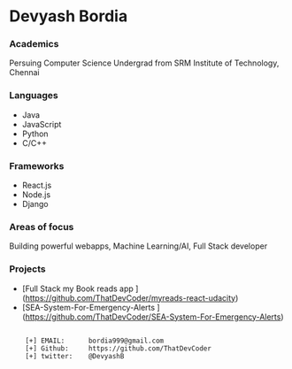 # Devyash Bordia

### Academics
Persuing Computer Science Undergrad from SRM Institute of Technology, Chennai

### Languages
* Java
* JavaScript
* Python
* C/C++

### Frameworks
* React.js
* Node.js
* Django

### Areas of focus
Building powerful webapps, Machine Learning/AI, Full Stack developer


### Projects
- [Full Stack my Book reads app ] (https://github.com/ThatDevCoder/myreads-react-udacity)
- [SEA-System-For-Emergency-Alerts ] (https://github.com/ThatDevCoder/SEA-System-For-Emergency-Alerts)

```

    [+] EMAIL:      bordia999@gmail.com
    [+] Github:     https://github.com/ThatDevCoder
    [+] twitter:    @DevyashB

```
